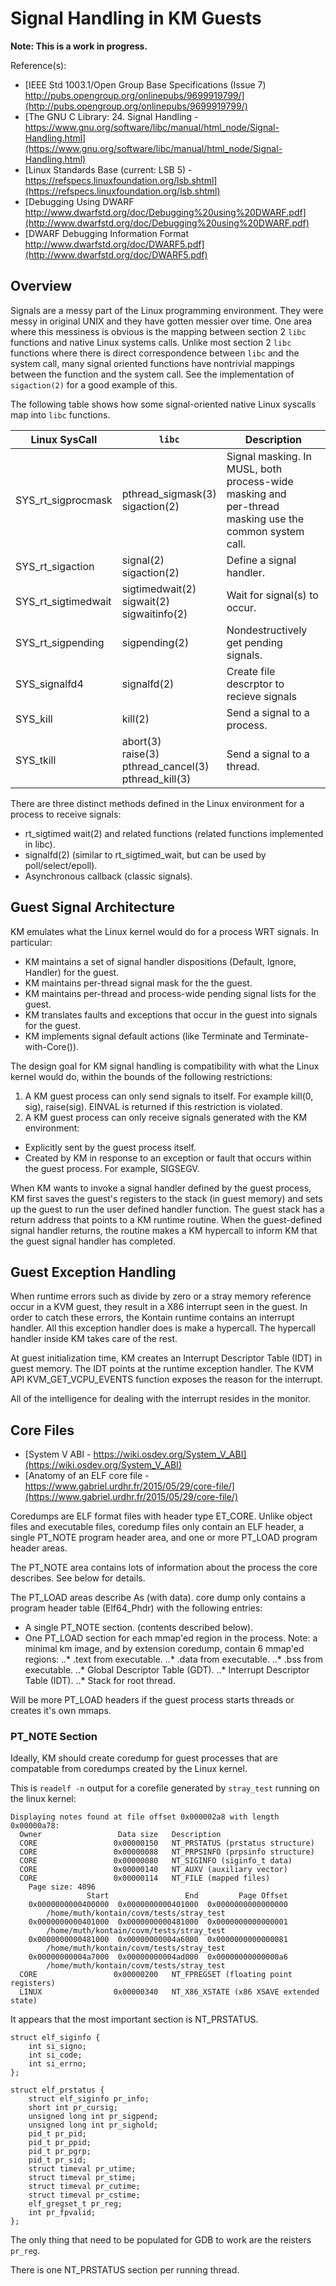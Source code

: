 # Signal Handling in KM Guests

**Note: This is a work in progress.**

Reference(s):

* [IEEE Std 1003.1/Open Group Base Specifications (Issue 7) http://pubs.opengroup.org/onlinepubs/9699919799/](http://pubs.opengroup.org/onlinepubs/9699919799/)
* [The GNU C Library: 24. Signal Handling - https://www.gnu.org/software/libc/manual/html_node/Signal-Handling.html](https://www.gnu.org/software/libc/manual/html_node/Signal-Handling.html)
* [Linux Standards Base (current: LSB 5) - https://refspecs.linuxfoundation.org/lsb.shtml](https://refspecs.linuxfoundation.org/lsb.shtml)
* [Debugging Using DWARF http://www.dwarfstd.org/doc/Debugging%20using%20DWARF.pdf](http://www.dwarfstd.org/doc/Debugging%20using%20DWARF.pdf)
* [DWARF Debugging Information Format http://www.dwarfstd.org/doc/DWARF5.pdf](http://www.dwarfstd.org/doc/DWARF5.pdf)

## Overview
Signals are a messy part of the Linux programming environment. They were messy in original UNIX and they have gotten messier over time. One area where this messiness is obvious is the mapping between section 2 `libc` functions and native Linux systems calls. Unlike most section 2 `libc` functions where there is direct correspondence between `libc` and the system call, many signal oriented functions have nontrivial mappings between the function and the system call. See the implementation of `sigaction(2)` for a good example of this.

The following table shows how some signal-oriented native Linux syscalls map into `libc` functions.

| Linux SysCall | `libc` | Description |
| ------- | ---- | --------|
| SYS_rt_sigprocmask | pthread_sigmask(3)<br>sigaction(2) | Signal masking. In MUSL, both process-wide masking and<br>per-thread masking use the common system call. |
| SYS_rt_sigaction | signal(2)<br>sigaction(2)| Define a signal handler. |
| SYS_rt_sigtimedwait | sigtimedwait(2)<br>sigwait(2)<br>sigwaitinfo(2) | Wait for signal(s) to occur. |
| SYS_rt_sigpending | sigpending(2) | Nondestructively get pending signals. |
| SYS_signalfd4 | signalfd(2) | Create file descrptor to recieve signals |
| SYS_kill | kill(2) | Send a signal to a process. |
| SYS_tkill | abort(3)<br>raise(3)<br>pthread_cancel(3)<br>pthread_kill(3)| Send a signal to a thread. |

There are three distinct methods defined in the Linux environment for a process to receive signals:

* rt_sigtimed wait(2) and related functions (related functions implemented in libc).
* signalfd(2) (similar to rt_sigtimed_wait, but can be used by poll/select/epoll).
* Asynchronous callback (classic signals).

## Guest Signal Architecture

KM emulates what the Linux kernel would do for a process WRT signals. In particular:

* KM maintains a set of signal handler dispositions (Default, Ignore, Handler) for the guest.
* KM maintains per-thread signal mask for the the guest.
* KM maintains per-thread and process-wide pending signal lists for the guest.
* KM translates faults and exceptions that occur in the guest into signals for the guest.
* KM implements signal default actions (like Terminate and Terminate-with-Core()).

The design goal for KM signal handling is compatibility with what the Linux kernel would do, within the bounds of the following restrictions:

1. A KM guest process can only send signals to itself. For example kill(0, sig), raise(sig). EINVAL is returned if this restriction is violated.
2. A KM guest process can only receive signals generated with the KM environment:
  * Explicitly sent by the guest process itself.
  * Created by KM in response to an exception or fault that occurs within the guest process. For example, SIGSEGV.

When KM wants to invoke a signal handler defined by the guest process, KM first saves the guest's registers to the stack (in guest memory) and sets up the guest to run the user defined handler function. The guest stack has a return address that points to a KM runtime routine. When the guest-defined signal handler returns, the routine makes a KM hypercall to inform KM that the guest signal handler has completed.

## Guest Exception Handling

When runtime errors such as divide by zero or a stray memory reference occur in a KVM guest, they result in a X86 interrupt seen in the guest. In order to catch these errors, the Kontain runtime contains an interrupt handler. All this exception handler does is make a hypercall. The hypercall handler inside KM takes care of the rest.

At guest initialization time, KM creates an Interrupt Descriptor Table (IDT) in guest memory. The IDT points at the runtime exception handler. The KVM API KVM_GET_VCPU_EVENTS function exposes the reason for the interrupt.

All of the intelligence for dealing with the interrupt resides in the monitor.

## Core Files
* [System V ABI - https://wiki.osdev.org/System_V_ABI](https://wiki.osdev.org/System_V_ABI)
* [Anatomy of an ELF core file - https://www.gabriel.urdhr.fr/2015/05/29/core-file/](https://www.gabriel.urdhr.fr/2015/05/29/core-file/)

Coredumps are ELF format files with header type ET_CORE.
Unlike object files and executable files, coredump files only contain an ELF header, a single PT_NOTE program header area, and one or more PT_LOAD program header areas.

The PT_NOTE area contains lots of information about the process the core describes. See below for details.

The PT_LOAD areas describe
As (with data). core dump only contains a program header table (Elf64_Phdr) with the following entries:

* A single PT_NOTE section. (contents described below).
* One PT_LOAD section for each mmap'ed region in the process. Note: a minimal km image, and by extension coredump, contain 6 mmap'ed regions:
..* .text from executable.
..* .data from executable.
..* .bss from executable.
..* Global Descriptor Table (GDT).
..* Interrupt Descriptor Table (IDT).
..* Stack for root thread.

Will be more PT_LOAD headers if the guest process starts threads or creates it's own mmaps.

### PT_NOTE Section

Ideally, KM should create coredump for guest processes that are compatable from
coredumps created by the Linux kernel.

This is `readelf -n` output for a corefile generated by `stray_test` running on the linux kernel:

```{}
Displaying notes found at file offset 0x000002a8 with length 0x00000a78:
  Owner                 Data size	Description
  CORE                 0x00000150	NT_PRSTATUS (prstatus structure)
  CORE                 0x00000088	NT_PRPSINFO (prpsinfo structure)
  CORE                 0x00000080	NT_SIGINFO (siginfo_t data)
  CORE                 0x00000140	NT_AUXV (auxiliary vector)
  CORE                 0x00000114	NT_FILE (mapped files)
    Page size: 4096
                 Start                 End         Page Offset
    0x0000000000400000  0x0000000000401000  0x0000000000000000
        /home/muth/kontain/covm/tests/stray_test
    0x0000000000401000  0x0000000000481000  0x0000000000000001
        /home/muth/kontain/covm/tests/stray_test
    0x0000000000481000  0x00000000004a6000  0x0000000000000081
        /home/muth/kontain/covm/tests/stray_test
    0x00000000004a7000  0x00000000004ad000  0x00000000000000a6
        /home/muth/kontain/covm/tests/stray_test
  CORE                 0x00000200	NT_FPREGSET (floating point registers)
  LINUX                0x00000340	NT_X86_XSTATE (x86 XSAVE extended state)

```

It appears that the most important section is NT_PRSTATUS.

```{c}
struct elf_siginfo {
	int si_signo;
	int si_code;
	int si_errno;
};

struct elf_prstatus {
	struct elf_siginfo pr_info;
	short int pr_cursig;
	unsigned long int pr_sigpend;
	unsigned long int pr_sighold;
	pid_t pr_pid;
	pid_t pr_ppid;
	pid_t pr_pgrp;
	pid_t pr_sid;
	struct timeval pr_utime;
	struct timeval pr_stime;
	struct timeval pr_cutime;
	struct timeval pr_cstime;
	elf_gregset_t pr_reg;
	int pr_fpvalid;
};
```

The only thing that need to be populated for GDB to work are the reisters `pr_reg`.

There is one NT_PRSTATUS section per running thread.